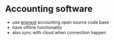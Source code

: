  # Accounting software    
   
- use [erpnext](erpnext.md)  accounting open source code base   
- have offline functionality    
- also sync with cloud when connection happen    
   
   
